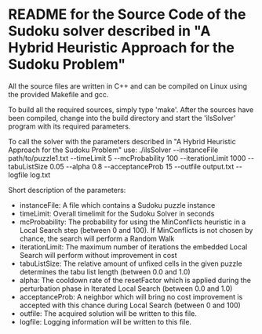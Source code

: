 # README for the Source Code of the Sudoku solver described in "A Hybrid Heuristic Approach for the Sudoku Problem"

All the source files are written in C++ and can be compiled on Linux using the
provided Makefile and gcc.

To build all the required sources, simply type 'make'.
After the sources have been compiled, change into the build directory and start
the 'ilsSolver' program with its required parameters.

To call the solver with the parameters described in "A Hybrid Heuristic Approach for the Sudoku Problem" use:
./ilsSolver --instanceFile path/to/puzzle1.txt --timeLimit 5 --mcProbability 100 --iterationLimit 1000 --tabuListSize 0.05 --alpha 0.8 --acceptanceProb 15 --outfile output.txt --logfile log.txt

Short description of the parameters:
* instanceFile: A file which contains a Sudoku puzzle instance
* timeLimit: Overall timelimit for the Sudoku Solver in seconds
* mcProbability: The probability for using the MinConflicts heuristic in a 
  Local Search step (between 0 and 100). If MinConflicts is not chosen 
  by chance, the search will perform a Random Walk
* iterationLimit: The maximum number of iterations the embedded Local Search
  will perform without improvement in cost
* tabuListSize: The relative amount of unfixed cells in the given puzzle
  determines the tabu list length (between 0.0 and 1.0)
* alpha: The cooldown rate of the resetFactor which is applied during the 
  perturbation phase in Iterated Local Search (between 0.0 and 1.0)
* acceptanceProb: A neighbor which will bring no cost improvement is accepted 
  with this chance during Local Search (between 0 and 100)
* outfile: The acquired solution will be written to this file.
* logfile: Logging information will be written to this file.